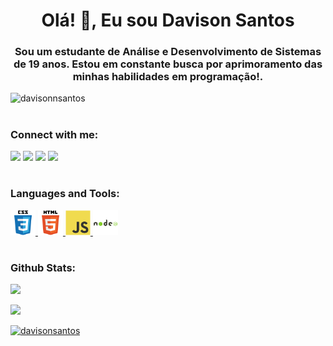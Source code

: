 <h1 align="center">Olá! 👋, Eu sou Davison Santos</h1>
<h3 align="center">Sou um estudante de Análise e Desenvolvimento de Sistemas de 19 anos. Estou em constante busca por aprimoramento das minhas habilidades em programação!.</h3>

<p align="left"> <img src="https://komarev.com/ghpvc/?username=davisonnsantos&label=Profile%20views&color=0e75b6&style=flat" alt="davisonnsantos" /> </p>

#
### Connect with me:
<p align="left">
  <a href="https://discord.gg/XC9jUe9XXp" target="blank"><img src="https://img.shields.io/badge/Discord-7289DA?style=for-the-badge&logo=discord&logoColor=white" target="_blank"></a>
  <a href="https://instagram.com/davison_083" target="_blank"><img src="https://img.shields.io/badge/-Instagram-%23E4405F?style=for-the-badge&logo=instagram&logoColor=white" target="_blank"></a> 
  <a href = "mailto:davi12.son@gmail.com"><img src="https://img.shields.io/badge/-Gmail-%23333?style=for-the-badge&logo=gmail&logoColor=white" target="_blank"></a>
  <a href="https://www.linkedin.com/in/davisonsa/" target="_blank"><img src="https://img.shields.io/badge/-LinkedIn-%230077B5?style=for-the-badge&logo=linkedin&logoColor=white" target="_blank"></a>
</p>

#
### Languages and Tools: 
<p align="left"> <a href="https://www.w3schools.com/css/" target="_blank" rel="noreferrer"> <img src="https://raw.githubusercontent.com/devicons/devicon/master/icons/css3/css3-original-wordmark.svg" alt="css3" width="40" height="40"/> </a> <a href="https://www.w3.org/html/" target="_blank" rel="noreferrer"> <img src="https://raw.githubusercontent.com/devicons/devicon/master/icons/html5/html5-original-wordmark.svg" alt="html5" width="40" height="40"/> </a> <a href="https://developer.mozilla.org/en-US/docs/Web/JavaScript" target="_blank" rel="noreferrer"> <img src="https://raw.githubusercontent.com/devicons/devicon/master/icons/javascript/javascript-original.svg" alt="javascript" width="40" height="40"/> </a> <a href="https://nodejs.org" target="_blank" rel="noreferrer"> <img src="https://raw.githubusercontent.com/devicons/devicon/master/icons/nodejs/nodejs-original-wordmark.svg" alt="nodejs" width="40" height="40"/> </a> </p>

#
### Github Stats:
<div>
  <a href="https://github.com/davisonsantos">
  <p><img  height="170em" src="https://github-readme-stats.vercel.app/api/top-langs/?username=davisonsantos&layout=compact&theme=dracula"></p>
  <p><img height="170em" src="https://github-readme-stats.vercel.app/api?username=davisonsantos&hide=issues&show_icons=true&theme=dracula"></p>
  <p><img height="180em"  src="https://github-readme-streak-stats.herokuapp.com/?user=davisonsantos&theme=dracula" alt="davisonsantos" /></p>
</div>
